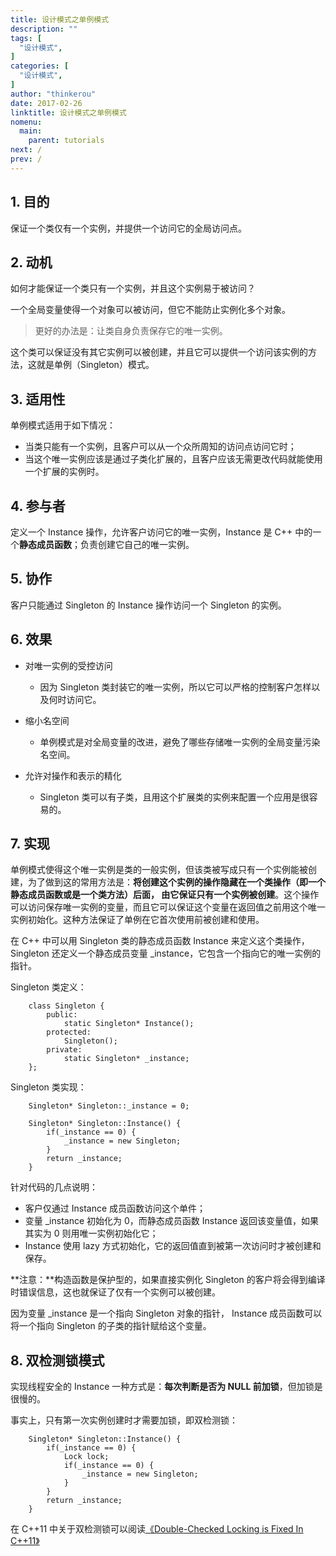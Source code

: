 ```yaml
---
title: 设计模式之单例模式
description: ""
tags: [
  "设计模式",
]
categories: [
  "设计模式",
]
author: "thinkerou"
date: 2017-02-26
linktitle: 设计模式之单例模式
nomenu:
  main:
    parent: tutorials
next: /
prev: /
---
```



## 1. 目的

保证一个类仅有一个实例，并提供一个访问它的全局访问点。

## 2. 动机

如何才能保证一个类只有一个实例，并且这个实例易于被访问？

一个全局变量使得一个对象可以被访问，但它不能防止实例化多个对象。

> 更好的办法是：让类自身负责保存它的唯一实例。

这个类可以保证没有其它实例可以被创建，并且它可以提供一个访问该实例的方法，这就是单例（Singleton）模式。


## 3. 适用性

单例模式适用于如下情况：

- 当类只能有一个实例，且客户可以从一个众所周知的访问点访问它时；
- 当这个唯一实例应该是通过子类化扩展的，且客户应该无需更改代码就能使用一个扩展的实例时。

## 4. 参与者

定义一个 Instance 操作，允许客户访问它的唯一实例，Instance 是 C++ 中的一个**静态成员函数**；负责创建它自己的唯一实例。

## 5. 协作

客户只能通过 Singleton 的 Instance 操作访问一个 Singleton 的实例。

## 6. 效果

- 对唯一实例的受控访问
  - 因为 Singleton 类封装它的唯一实例，所以它可以严格的控制客户怎样以及何时访问它。
 
- 缩小名空间
  - 单例模式是对全局变量的改进，避免了哪些存储唯一实例的全局变量污染名空间。

- 允许对操作和表示的精化
  - Singleton 类可以有子类，且用这个扩展类的实例来配置一个应用是很容易的。

## 7. 实现

单例模式使得这个唯一实例是类的一般实例，但该类被写成只有一个实例能被创建，为了做到这的常用方法是：**将创建这个实例的操作隐藏在一个类操作（即一个静态成员函数或是一个类方法）后面， 由它保证只有一个实例被创建**。这个操作可以访问保存唯一实例的变量，而且它可以保证这个变量在返回值之前用这个唯一实例初始化。这种方法保证了单例在它首次使用前被创建和使用。

在 C++ 中可以用 Singleton 类的静态成员函数 Instance 来定义这个类操作， Singleton 还定义一个静态成员变量 _instance，它包含一个指向它的唯一实例的指针。

Singleton 类定义：

```
    class Singleton {
        public:
            static Singleton* Instance();
        protected:
            Singleton();
        private:
            static Singleton* _instance;
    };
```
  
Singleton 类实现：

```
    Singleton* Singleton::_instance = 0;
    
    Singleton* Singleton::Instance() {
        if(_instance == 0) {
            _instance = new Singleton;
        }
        return _instance;
    }
```

针对代码的几点说明：

- 客户仅通过 Instance 成员函数访问这个单件；
- 变量 _instance 初始化为 0，而静态成员函数 Instance 返回该变量值，如果其实为 0 则用唯一实例初始化它；
- Instance 使用 lazy 方式初始化，它的返回值直到被第一次访问时才被创建和保存。

**注意：**构造函数是保护型的，如果直接实例化 Singleton 的客户将会得到编译时错误信息，这也就保证了仅有一个实例可以被创建。

因为变量 _instance 是一个指向 Singleton 对象的指针， Instance 成员函数可以将一个指向 Singleton 的子类的指针赋给这个变量。

## 8. 双检测锁模式

实现线程安全的 Instance 一种方式是：**每次判断是否为 NULL 前加锁**，但加锁是很慢的。

事实上，只有第一次实例创建时才需要加锁，即双检测锁：

```
    Singleton* Singleton::Instance() {
        if(_instance == 0) {
            Lock lock;
            if(_instance == 0) {
                _instance = new Singleton;
            }
        }
        return _instance;
    }
```

在 C++11 中关于双检测锁可以阅读[《Double-Checked Locking is Fixed In C++11》](http://preshing.com/20130930/double-checked-locking-is-fixed-in-cpp11/)
